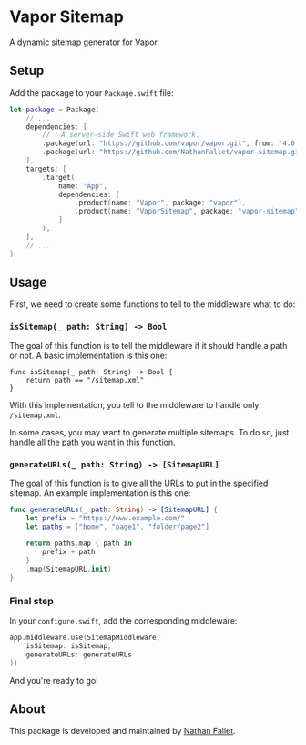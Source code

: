 # Vapor Sitemap

A dynamic sitemap generator for Vapor.

## Setup

Add the package to your `Package.swift` file:

```swift
let package = Package(
    // ...
    dependencies: [
        // 💧 A server-side Swift web framework.
        .package(url: "https://github.com/vapor/vapor.git", from: "4.0.0"),
        .package(url: "https://github.com/NathanFallet/vapor-sitemap.git", from: "1.0.0"), // Add this line
    ],
    targets: [
        .target(
            name: "App",
            dependencies: [
                .product(name: "Vapor", package: "vapor"),
                .product(name: "VaporSitemap", package: "vapor-sitemap"), // Add this line
            ]
        ),
    ],
    // ...
)
```

## Usage

First, we need to create some functions to tell to the middleware what to do:

### `isSitemap(_ path: String) -> Bool`

The goal of this function is to tell the middleware if it should handle a path or not.
A basic implementation is this one:

```
func isSitemap(_ path: String) -> Bool {
    return path == "/sitemap.xml"
}
```

With this implementation, you tell to the middleware to handle only `/sitemap.xml`.

In some cases, you may want to generate multiple sitemaps.
To do so, just handle all the path you want in this function.

### `generateURLs(_ path: String) -> [SitemapURL]`

The goal of this function is to give all the URLs to put in the specified sitemap.
An example implementation is this one:

```swift
func generateURLs(_ path: String) -> [SitemapURL] {
    let prefix = "https://www.example.com/"
    let paths = ["home", "page1", "folder/page2"]
        
    return paths.map { path in
        prefix + path
    }
    .map(SitemapURL.init)
}
```

### Final step

In your `configure.swift`, add the corresponding middleware:

```swift
app.middleware.use(SitemapMiddleware(
    isSitemap: isSitemap,
    generateURLs: generateURLs
))
```

And you're ready to go!

## About

This package is developed and maintained by [Nathan Fallet](https://www.nathanfallet.me/).
